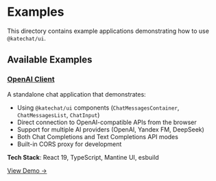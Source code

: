 # Examples

This directory contains example applications demonstrating how to use `@katechat/ui`.

## Available Examples

### [OpenAI Client](./openai-client/)

A standalone chat application that demonstrates:
- Using `@katechat/ui` components (`ChatMessagesContainer`, `ChatMessagesList`, `ChatInput`)
- Direct connection to OpenAI-compatible APIs from the browser
- Support for multiple AI providers (OpenAI, Yandex FM, DeepSeek)
- Both Chat Completions and Text Completions API modes
- Built-in CORS proxy for development

**Tech Stack**: React 19, TypeScript, Mantine UI, esbuild

[View Demo →](./openai-client/)
